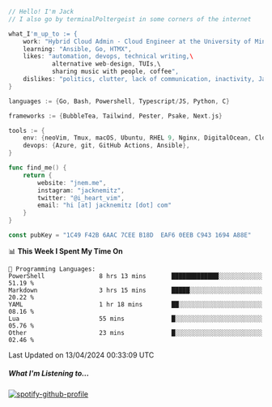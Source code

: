 ```go
// Hello! I'm Jack
// I also go by terminalPoltergeist in some corners of the internet

what_I'm_up_to := {
    work: "Hybrid Cloud Admin - Cloud Engineer at the University of Minnesota",
    learning: "Ansible, Go, HTMX",
    likes: "automation, devops, technical writing,\
            alternative web-design, TUIs,\
            sharing music with people, coffee",
    dislikes: "politics, clutter, lack of communication, inactivity, Java",
}

languages := {Go, Bash, Powershell, Typescript/JS, Python, C}

frameworks := {BubbleTea, Tailwind, Pester, Psake, Next.js}

tools := {
    env: {neoVim, Tmux, macOS, Ubuntu, RHEL 9, Nginx, DigitalOcean, Cloudflare},
    devops: {Azure, git, GitHub Actions, Ansible},
}

func find_me() {
    return {
        website: "jnem.me",
        instagram: "jacknemitz",
        twitter: "@i_heart_vim",
        email: "hi [at] jacknemitz [dot] com"
    }
}

const pubKey = "1C49 F42B 6AAC 7CEE B18D  EAF6 0EEB C943 1694 A88E"
```

<!--START_SECTION:waka-->
📊 **This Week I Spent My Time On** 

```text
💬 Programming Languages: 
PowerShell               8 hrs 13 mins       █████████████░░░░░░░░░░░░   51.19 % 
Markdown                 3 hrs 15 mins       █████░░░░░░░░░░░░░░░░░░░░   20.22 % 
YAML                     1 hr 18 mins        ██░░░░░░░░░░░░░░░░░░░░░░░   08.16 % 
Lua                      55 mins             █░░░░░░░░░░░░░░░░░░░░░░░░   05.76 % 
Other                    23 mins             █░░░░░░░░░░░░░░░░░░░░░░░░   02.46 % 
```


 Last Updated on 13/04/2024 00:33:09 UTC
<!--END_SECTION:waka-->

##### What I'm Listening to...

[![spotify-github-profile](https://spotify-github-profile.vercel.app/api/view?uid=jack.nemitz&cover_image=true&show_offline=true&bar_color=53b14f&bar_color_cover=false&background_color=121212FF)](https://spotify-github-profile.vercel.app/api/view?uid=jack.nemitz&redirect=true)
